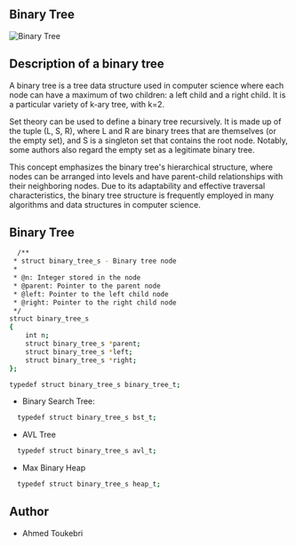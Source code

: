 ## Binary Tree

![Binary Tree](https://www.freecodecamp.org/news/content/images/size/w1000/2021/10/image-57.png)

## Description of a binary tree
A binary tree is a tree data structure used in computer science where each node can have a maximum of two children: a left child and a right child. It is a particular variety of k-ary tree, with k=2.

Set theory can be used to define a binary tree recursively. It is made up of the tuple (L, S, R), where L and R are binary trees that are themselves (or the empty set), and S is a singleton set that contains the root node. Notably, some authors also regard the empty set as a legitimate binary tree.

This concept emphasizes the binary tree's hierarchical structure, where nodes can be arranged into levels and have parent-child relationships with their neighboring nodes. Due to its adaptability and effective traversal characteristics, the binary tree structure is frequently employed in many algorithms and data structures in computer science.

## Binary Tree

```bash
  /**
 * struct binary_tree_s - Binary tree node
 *
 * @n: Integer stored in the node
 * @parent: Pointer to the parent node
 * @left: Pointer to the left child node
 * @right: Pointer to the right child node
 */
struct binary_tree_s
{
    int n;
    struct binary_tree_s *parent;
    struct binary_tree_s *left;
    struct binary_tree_s *right;
};

typedef struct binary_tree_s binary_tree_t;
```
- Binary Search Tree:
```bash
  typedef struct binary_tree_s bst_t;
```
- AVL Tree
```bash
  typedef struct binary_tree_s avl_t;
```
- Max Binary Heap
```bash
  typedef struct binary_tree_s heap_t;
```

## Author
- Ahmed Toukebri
